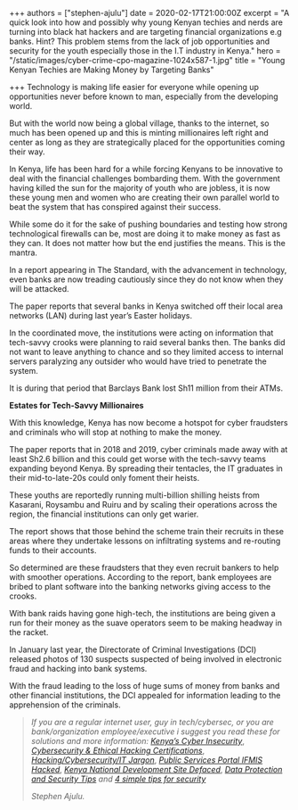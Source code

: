 +++
authors = ["stephen-ajulu"]
date = 2020-02-17T21:00:00Z
excerpt = "A quick look into how and possibly why young Kenyan techies and nerds are turning into black hat hackers and are targeting financial organizations e.g banks. Hint? This problem stems from the lack of job opportunities and security for the youth especially those in the I.T industry in Kenya."
hero = "/static/images/cyber-crime-cpo-magazine-1024x587-1.jpg"
title = "Young Kenyan Techies are Making Money by Targeting Banks"

+++
Technology is making life easier for everyone while opening up opportunities never before known to man, especially from the developing world.

But with the world now being a global village, thanks to the internet, so much has been opened up and this is minting millionaires left right and center as long as they are strategically placed for the opportunities coming their way.

In Kenya, life has been hard for a while forcing Kenyans to be innovative to deal with the financial challenges bombarding them. With the government having killed the sun for the majority of youth who are jobless, it is now these young men and women who are creating their own parallel world to beat the system that has conspired against their success.

While some do it for the sake of pushing boundaries and testing how strong technological firewalls can be, most are doing it to make money as fast as they can. It does not matter how but the end justifies the means. This is the mantra.

In a report appearing in The Standard, with the advancement in technology, even banks are now treading cautiously since they do not know when they will be attacked.

The paper reports that several banks in Kenya switched off their local area networks (LAN) during last year’s Easter holidays.

In the coordinated move, the institutions were acting on information that tech-savvy crooks were planning to raid several banks then. The banks did not want to leave anything to chance and so they limited access to internal servers paralyzing any outsider who would have tried to penetrate the system.

It is during that period that Barclays Bank lost Sh11 million from their ATMs.

**Estates for Tech-Savvy Millionaires**

With this knowledge, Kenya has now become a hotspot for cyber fraudsters and criminals who will stop at nothing to make the money.

The paper reports that in 2018 and 2019, cyber criminals made away with at least Sh2.6 billion and this could get worse with the tech-savvy teams expanding beyond Kenya. By spreading their tentacles, the IT graduates in their mid-to-late-20s could only foment their heists.

These youths are reportedly running multi-billion shilling heists from Kasarani, Roysambu and Ruiru and by scaling their operations across the region, the financial institutions can only get warier.

The report shows that those behind the scheme train their recruits in these areas where they undertake lessons on infiltrating systems and re-routing funds to their accounts.

So determined are these fraudsters that they even recruit bankers to help with smoother operations. According to the report, bank employees are bribed to plant software into the banking networks giving access to the crooks.

With bank raids having gone high-tech, the institutions are being given a run for their money as the suave operators seem to be making headway in the racket.

In January last year, the Directorate of Criminal Investigations (DCI) released photos of 130 suspects suspected of being involved in electronic fraud and hacking into bank systems.

With the fraud leading to the loss of huge sums of money from banks and other financial institutions, the DCI appealed for information leading to the apprehension of the criminals.

> _If you are a regular internet user, guy in tech/cybersec, or you are bank/organization employee/executive i suggest you read these for solutions and more information:_ [_Kenya’s Cyber Insecurity_](https://ajulusthoughts.wordpress.com/2019/05/27/kenyas-cyber-insecurity/), [_Cybersecurity & Ethical Hacking Certifications_](https://ajulusthoughts.wordpress.com/2019/06/05/top-certifications-for-cybersecurity-and-ethical-hacking-enthusiasts/), [_Hacking/Cybersecurity/IT Jargon_](https://ajulusthoughts.wordpress.com/2019/06/07/hacker-cybersecurity-i-t-jargon-explained/), [_Public Services Portal IFMIS Hacked_](https://ajulusthoughts.wordpress.com/2019/06/03/public-services-portal-ifmis-hacked/), [_Kenya National Development Site Defaced_](https://ajulusthoughts.wordpress.com/2019/06/03/kenya-national-development-site-nditc-defaced-by-hackers/), [_Data Protection and Security Tips_](https://ajulusthoughts.wordpress.com/2020/01/27/basic-data-security/) _and_ [_4 simple tips for security_](https://ajulusthoughts.wordpress.com/2020/02/14/4-simple-online-security-tips/)
>
> _Stephen Ajulu._